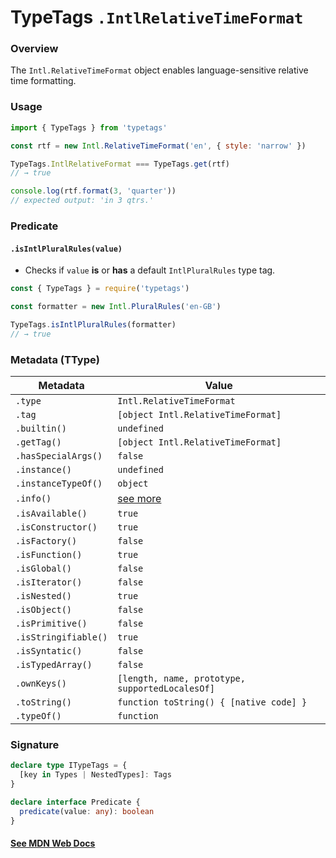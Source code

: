 # TypeTags `.IntlRelativeTimeFormat`

### Overview

The `Intl.RelativeTimeFormat` object enables language-sensitive relative time formatting.

### Usage

```js
import { TypeTags } from 'typetags'

const rtf = new Intl.RelativeTimeFormat('en', { style: 'narrow' })

TypeTags.IntlRelativeFormat === TypeTags.get(rtf)
// → true

console.log(rtf.format(3, 'quarter'))
// expected output: 'in 3 qtrs.'
```

### Predicate

#### `.isIntlPluralRules(value)`

- Checks if `value` **is** or **has** a default `IntlPluralRules` type tag.

```js
const { TypeTags } = require('typetags')

const formatter = new Intl.PluralRules('en-GB')

TypeTags.isIntlPluralRules(formatter)
// → true
```

### Metadata (TType)

| Metadata             | Value                                           |
| -------------------- | ----------------------------------------------- |
| `.type`              | `Intl.RelativeTimeFormat`                       |
| `.tag`               | `[object Intl.RelativeTimeFormat]`              |
| `.builtin()`         | `undefined`                                     |
| `.getTag()`          | `[object Intl.RelativeTimeFormat]`              |
| `.hasSpecialArgs()`  | `false`                                         |
| `.instance()`        | `undefined`                                     |
| `.instanceTypeOf()`  | `object`                                        |
| `.info()`            | [see more]()                                    |
| `.isAvailable()`     | `true`                                          |
| `.isConstructor()`   | `true`                                          |
| `.isFactory()`       | `false`                                         |
| `.isFunction()`      | `true`                                          |
| `.isGlobal()`        | `false`                                         |
| `.isIterator()`      | `false`                                         |
| `.isNested()`        | `true`                                          |
| `.isObject()`        | `false`                                         |
| `.isPrimitive()`     | `false`                                         |
| `.isStringifiable()` | `true`                                          |
| `.isSyntatic()`      | `false`                                         |
| `.isTypedArray()`    | `false`                                         |
| `.ownKeys()`         | `[length, name, prototype, supportedLocalesOf]` |
| `.toString()`        | `function toString() { [native code] }`         |
| `.typeOf()`          | `function`                                      |

### Signature

```ts
declare type ITypeTags = {
  [key in Types | NestedTypes]: Tags
}

declare interface Predicate {
  predicate(value: any): boolean
}
```

#### [See MDN Web Docs](https://developer.mozilla.org/en-US/docs/Web/JavaScript/Reference/Global_Objects/Intl/RelativeTimeFormat)
